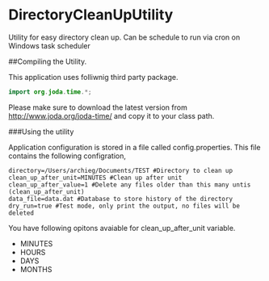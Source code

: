 # DirectoryCleanUpUtility

Utility for easy directory clean up. Can be schedule to run via cron on Windows task scheduler

##Compiling the Utility.

This application uses folliwnig third party package.

```java
import org.joda.time.*;
```
Please make sure to download the latest version from http://www.joda.org/joda-time/ and copy it to your class path.

###Using the utility

Application configuration is stored in a file called config.properties. This file contains the following configration,

```properties
directory=/Users/archieg/Documents/TEST #Directory to clean up
clean_up_after_unit=MINUTES #Clean up after unit
clean_up_after_value=1 #Delete any files older than this many untis (clean_up_after_unit)
data_file=data.dat #Database to store history of the directory
dry_run=true #Test mode, only print the output, no files will be deleted
```

You have following opitons avaiable for clean_up_after_unit variable.
* MINUTES
* HOURS
* DAYS
* MONTHS
